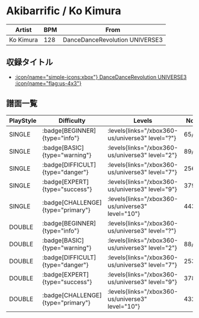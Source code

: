 # Akibarrific / Ko Kimura

|Artist|BPM|From|
|------|---|----|
|Ko Kimura|128|DanceDanceRevolution UNIVERSE3|

## 収録タイトル

- [:icon{name="simple-icons:xbox"} DanceDanceRevolution UNIVERSE3 :icon{name="flag:us-4x3"}](/xbox360-us/universe3)

## 譜面一覧

|PlayStyle|Difficulty|Levels|Notes|Movie|
|---------|----------|------|-----|-----|
|SINGLE| :badge[BEGINNER]{type="info"}| :levels{links="/xbox360-us/universe3" level="?"}|65/0||
|SINGLE| :badge[BASIC]{type="warning"}| :levels{links="/xbox360-us/universe3" level="2"}|89/0||
|SINGLE| :badge[DIFFICULT]{type="danger"}| :levels{links="/xbox360-us/universe3" level="7"}|256/2||
|SINGLE| :badge[EXPERT]{type="success"}| :levels{links="/xbox360-us/universe3" level="9"}|379/1||
|SINGLE| :badge[CHALLENGE]{type="primary"}| :levels{links="/xbox360-us/universe3" level="10"}|443/12||
|DOUBLE| :badge[BEGINNER]{type="info"}| :levels{links="/xbox360-us/universe3" level="?"}|||
|DOUBLE| :badge[BASIC]{type="warning"}| :levels{links="/xbox360-us/universe3" level="2"}|88/0||
|DOUBLE| :badge[DIFFICULT]{type="danger"}| :levels{links="/xbox360-us/universe3" level="7"}|253/2||
|DOUBLE| :badge[EXPERT]{type="success"}| :levels{links="/xbox360-us/universe3" level="9"}|378/1||
|DOUBLE| :badge[CHALLENGE]{type="primary"}| :levels{links="/xbox360-us/universe3" level="10"}|432/12||
